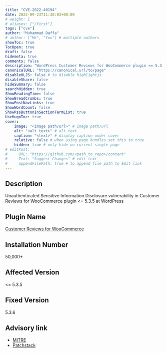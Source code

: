 ```yaml
---
title: "CVE-2022-40194"
date: 2022-09-23T11:30:03+00:00
# weight: 1
# aliases: ["/first"]
tags: ["cve"]
author: "Muhammad Daffa"
# author: ["Me", "You"] # multiple authors
showToc: true
TocOpen: true
draft: false
hidemeta: true
comments: false
description: "WordPress Customer Reviews for WooCommerce plugin <= 5.3.5 - Sensitive Information Disclosure"
canonicalURL: "https://canonical.url/to/page"
disableHLJS: false # to disable highlightjs
disableShare: false
hideSummary: false
searchHidden: true
ShowReadingTime: false
ShowBreadCrumbs: true
ShowPostNavLinks: true
ShowWordCount: false
ShowRssButtonInSectionTermList: true
UseHugoToc: true
cover:
    image: "<image path/url>" # image path/url
    alt: "<alt text>" # alt text
    caption: "<text>" # display caption under cover
    relative: false # when using page bundles set this to true
    hidden: true # only hide on current single page
# editPost:
#     URL: "https://github.com/<path_to_repo>/content"
#     Text: "Suggest Changes" # edit text
#     appendFilePath: true # to append file path to Edit link
---
```

## Description
Unauthenticated Sensitive Information Disclosure vulnerability in Customer Reviews for WooCommerce plugin <= 5.3.5 at WordPress

## Plugin Name
[Customer Reviews for WooCommerce](https://wordpress.org/plugins/customer-reviews-woocommerce/)

## Installation Number
50,000+

## Affected Version
<= 5.3.5

## Fixed Version
5.3.6

## Advisory link
  * [MITRE](https://cve.mitre.org/cgi-bin/cvename.cgi?name=CVE-2022-38134)
  * [Patchstack](https://patchstack.com/database/vulnerability/customer-reviews-woocommerce/wordpress-customer-reviews-for-woocommerce-plugin-5-3-5-sensitive-information-disclosure-vulnerability/)
